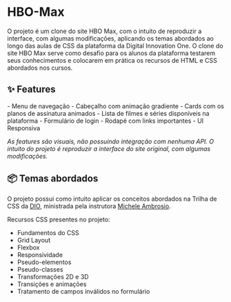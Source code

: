 <h1>HBO-Max</h1>
O projeto é um clone do site HBO Max, com o intuito de reproduzir a interface, com algumas modificações, aplicando os temas abordados ao longo das aulas de CSS da plataforma da Digital Innovation One.
O clone do site HBO Max serve como desafio para os alunos da plataforma testarem seus conhecimentos e colocarem em prática os recursos de HTML e CSS abordados nos cursos.

<h2>✨ Features</h2>
- Menu de navegação
- Cabeçalho com animação gradiente
- Cards com os planos de assinatura animados
- Lista de filmes e séries disponíveis na plataforma
- Formulário de login
- Rodapé com links importantes
- UI Responsiva

*As features são visuais, não possuindo integração com nenhuma API. O intuito do projeto é reproduzir a interface do site original, com algumas modificações.*

<h2>📦 Temas abordados</h2>

O projeto possui como intuito aplicar os conceitos abordados na Trilha de CSS da <a href="https://dio.me">DIO</a>, ministrada pela instrutora <a href="https://github.com/micheleambrosio">Michele Ambrosio</a>.

Recursos CSS presentes no projeto:

- Fundamentos do CSS
- Grid Layout
- Flexbox
- Responsividade
- Pseudo-elementos
- Pseudo-classes
- Transformações 2D e 3D
- Transições e animações
- Tratamento de campos inválidos no formulário

